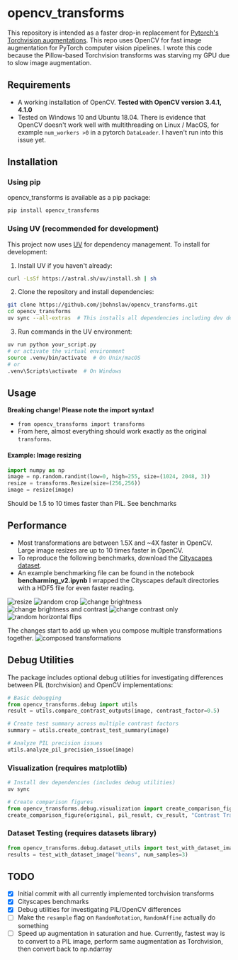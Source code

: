 # opencv_transforms

This repository is intended as a faster drop-in replacement for [Pytorch's Torchvision augmentations](https://github.com/pytorch/vision/). This repo uses OpenCV for fast image augmentation for PyTorch computer vision pipelines. I wrote this code because the Pillow-based Torchvision transforms was starving my GPU due to slow image augmentation.

## Requirements
* A working installation of OpenCV. **Tested with OpenCV version 3.4.1, 4.1.0**
* Tested on Windows 10 and Ubuntu 18.04. There is evidence that OpenCV doesn't work well with multithreading on Linux / MacOS, for example `num_workers >0` in a pytorch `DataLoader`. I haven't run into this issue yet. 

## Installation

### Using pip
opencv_transforms is available as a pip package:
```bash
pip install opencv_transforms
```

### Using UV (recommended for development)
This project now uses [UV](https://docs.astral.sh/uv/) for dependency management. To install for development:

1. Install UV if you haven't already:
```bash
curl -LsSf https://astral.sh/uv/install.sh | sh
```

2. Clone the repository and install dependencies:
```bash
git clone https://github.com/jbohnslav/opencv_transforms.git
cd opencv_transforms
uv sync --all-extras  # This installs all dependencies including dev dependencies
```

3. Run commands in the UV environment:
```bash
uv run python your_script.py
# or activate the virtual environment
source .venv/bin/activate  # On Unix/macOS
# or
.venv\Scripts\activate  # On Windows
```

## Usage
**Breaking change! Please note the import syntax!** 
* `from opencv_transforms import transforms`
* From here, almost everything should work exactly as the original `transforms`.
#### Example: Image resizing 
```python
import numpy as np
image = np.random.randint(low=0, high=255, size=(1024, 2048, 3))
resize = transforms.Resize(size=(256,256))
image = resize(image)
```
Should be 1.5 to 10 times faster than PIL. See benchmarks

## Performance
* Most transformations are between 1.5X and ~4X faster in OpenCV. Large image resizes are up to 10 times faster in OpenCV.
* To reproduce the following benchmarks, download the [Cityscapes dataset](https://www.cityscapes-dataset.com/). 
* An example benchmarking file can be found in the notebook **bencharming_v2.ipynb** I wrapped the Cityscapes default directories with a HDF5 file for even faster reading. 

![resize](benchmarks/benchmarking_Resize.png)
![random crop](benchmarks/benchmarking_Random_crop_quarter_size.png)
![change brightness](benchmarks/benchmarking_Color_brightness_only.png)
![change brightness and contrast](benchmarks/benchmarking_Color_constrast_and_brightness.png)
![change contrast only](benchmarks/benchmarking_Color_contrast_only.png)
![random horizontal flips](benchmarks/benchmarking_Random_horizontal_flip.png)

The changes start to add up when you compose multiple transformations together.
![composed transformations](benchmarks/benchmarking_Resize_flip_brightness_contrast_rotate.png)

## Debug Utilities

The package includes optional debug utilities for investigating differences between PIL (torchvision) and OpenCV implementations:

```python
# Basic debugging
from opencv_transforms.debug import utils
result = utils.compare_contrast_outputs(image, contrast_factor=0.5)

# Create test summary across multiple contrast factors
summary = utils.create_contrast_test_summary(image)

# Analyze PIL precision issues
utils.analyze_pil_precision_issue(image)
```

### Visualization (requires matplotlib)
```python
# Install dev dependencies (includes debug utilities)
uv sync

# Create comparison figures
from opencv_transforms.debug.visualization import create_comparison_figure
create_comparison_figure(original, pil_result, cv_result, "Contrast Transform")
```

### Dataset Testing (requires datasets library)
```python
from opencv_transforms.debug.dataset_utils import test_with_dataset_image
results = test_with_dataset_image("beans", num_samples=3)
```

## TODO
- [x] Initial commit with all currently implemented torchvision transforms
- [x] Cityscapes benchmarks
- [x] Debug utilities for investigating PIL/OpenCV differences
- [ ] Make the `resample` flag on `RandomRotation`, `RandomAffine` actually do something
- [ ] Speed up augmentation in saturation and hue. Currently, fastest way is to convert to a PIL image, perform same augmentation as Torchvision, then convert back to np.ndarray
